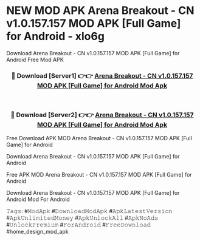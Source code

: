 # NEW MOD APK Arena Breakout - CN v1.0.157.157 MOD APK [Full Game] for Android - xlo6g
Download Arena Breakout - CN v1.0.157.157 MOD APK [Full Game] for Android Free Mod APK

<div align="center">
<h3>🔴 Download [Server1] 👉👉 <a href="https://apk-comot.site?title=Arena_Breakout_-_CN_v1.0.157.157_MOD_APK_[Full_Game]_for_Android">Arena Breakout - CN v1.0.157.157 MOD APK [Full Game] for Android Mod Apk</a></h3><br>

<h3>🔴 Download [Server2] 👉👉 <a href="https://apk-comot.site?title=Arena_Breakout_-_CN_v1.0.157.157_MOD_APK_[Full_Game]_for_Android">Arena Breakout - CN v1.0.157.157 MOD APK [Full Game] for Android Mod Apk</a></h3>
</div>


Free Download APK MOD Arena Breakout - CN v1.0.157.157 MOD APK [Full Game] for Android

Download Arena Breakout - CN v1.0.157.157 MOD APK [Full Game] for Android 

Free APK MOD Arena Breakout - CN v1.0.157.157 MOD APK [Full Game] for Android 

Download Arena Breakout - CN v1.0.157.157 MOD APK [Full Game] for Android Mod For Android

𝚃𝚊𝚐𝚜: #𝙼𝚘𝚍𝙰𝚙𝚔 #𝙳𝚘𝚠𝚗𝚕𝚘𝚊𝚍𝙼𝚘𝚍𝙰𝚙𝚔 #𝙰𝚙𝚔𝙻𝚊𝚝𝚎𝚜𝚝𝚅𝚎𝚛𝚜𝚒𝚘𝚗 #𝙰𝚙𝚔𝚄𝚗𝚕𝚒𝚖𝚒𝚝𝚎𝚍𝙼𝚘𝚗𝚎𝚢 #𝙰𝚙𝚔𝚄𝚗𝚕𝚘𝚌𝚔𝙰𝚕𝚕 #𝙰𝚙𝚔𝙽𝚘𝙰𝚍𝚜 #𝚄𝚗𝚕𝚘𝚌𝚔𝙿𝚛𝚎𝚖𝚒𝚞𝚖 #𝙵𝚘𝚛𝙰𝚗𝚍𝚛𝚘𝚒𝚍 #𝙵𝚛𝚎𝚎𝙳𝚘𝚠𝚗𝚕𝚘𝚊𝚍 #home_design_mod_apk